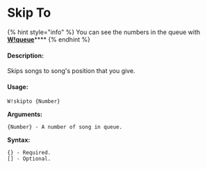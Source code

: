 # Skip To

{% hint style="info" %}
You can see the numbers in the queue with [**W!queue**](queue.md)\*\*\*\*
{% endhint %}

#### Description:

Skips songs to song's position that you give.

#### Usage:

```text
W!skipto {Number}
```

**Arguments:**

```text
{Number} - A number of song in queue.
```

**Syntax:**

```text
{} - Required.
[] - Optional.
```

